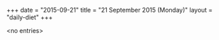 +++
date = "2015-09-21"
title = "21 September 2015 (Monday)"
layout = "daily-diet"
+++


\<no entries\>
